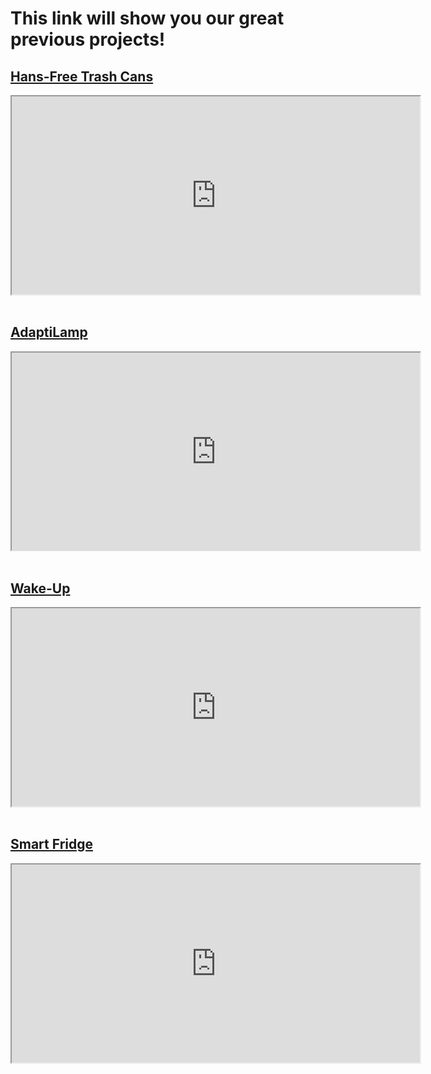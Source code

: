 # This link will show you our great previous projects!


## [Hans-Free Trash Cans](https://drive.google.com/file/d/1fGBPPSeEldOQ6nSmZkIutfYISkTf7Z5G/view?usp=sharing/view?usp=drive_link)

<iframe src="https://drive.google.com/file/d/1fGBPPSeEldOQ6nSmZkIutfYISkTf7Z5G/preview" frameborder="1" style="width: 68vw; height: 33vw;" allow="autoplay"></iframe>
<br/><br/>

## [AdaptiLamp](https://drive.google.com/file/d/13yuUkwIPNaXixPaOMPtn1nj0oY2YPj0s/view?usp=sharing/view?usp=sharing/view?usp=drive_link)

<iframe src="https://drive.google.com/file/d/13yuUkwIPNaXixPaOMPtn1nj0oY2YPj0s/preview" frameborder="1" style="width: 68vw; height: 33vw;" allow="autoplay"></iframe>
<br/><br/>

## [Wake-Up](https://drive.google.com/file/d/1S8gg5EztpzjIGBPpniM34khPhBuuoyY9/view?usp=sharing/view?usp=sharing/view?usp=sharing/view?usp=drive_link)

<iframe src="https://drive.google.com/file/d/1S8gg5EztpzjIGBPpniM34khPhBuuoyY9/preview" frameborder="1" style="width: 68vw; height: 33vw;" allow="autoplay"></iframe>
<br/><br/>

## [Smart Fridge](https://drive.google.com/file/d/1-Ji0aRO4hxteMFqud4iZBPDc0OKN8fJr/view?usp=sharing/view?usp=sharing/view?usp=sharing/view?usp=sharing/view?usp=drive_link)

<iframe src="https://drive.google.com/file/d/1-Ji0aRO4hxteMFqud4iZBPDc0OKN8fJr/preview" frameborder="1" style="width: 68vw; height: 33vw;" allow="autoplay"></iframe>
<br/><br/>

